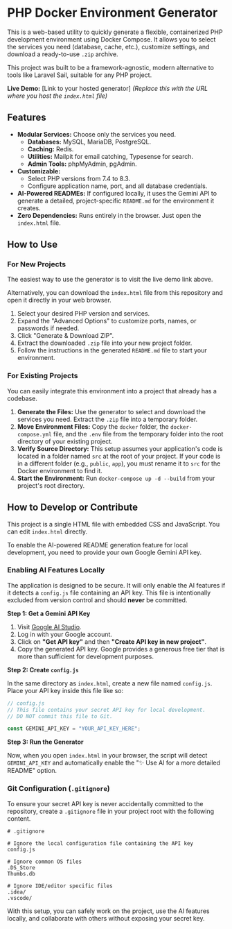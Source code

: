 # PHP Docker Environment Generator

This is a web-based utility to quickly generate a flexible, containerized PHP development environment using Docker Compose. It allows you to select the services you need (database, cache, etc.), customize settings, and download a ready-to-use `.zip` archive.

This project was built to be a framework-agnostic, modern alternative to tools like Laravel Sail, suitable for any PHP project.

**Live Demo:** [Link to your hosted generator] *(Replace this with the URL where you host the `index.html` file)*

## Features

- **Modular Services:** Choose only the services you need.
  - **Databases:** MySQL, MariaDB, PostgreSQL.
  - **Caching:** Redis.
  - **Utilities:** Mailpit for email catching, Typesense for search.
  - **Admin Tools:** phpMyAdmin, pgAdmin.
- **Customizable:**
  - Select PHP versions from 7.4 to 8.3.
  - Configure application name, port, and all database credentials.
- **AI-Powered READMEs:** If configured locally, it uses the Gemini API to generate a detailed, project-specific `README.md` for the environment it creates.
- **Zero Dependencies:** Runs entirely in the browser. Just open the `index.html` file.

## How to Use

### For New Projects

The easiest way to use the generator is to visit the live demo link above.

Alternatively, you can download the `index.html` file from this repository and open it directly in your web browser.

1.  Select your desired PHP version and services.
2.  Expand the "Advanced Options" to customize ports, names, or passwords if needed.
3.  Click "Generate & Download ZIP".
4.  Extract the downloaded `.zip` file into your new project folder.
5.  Follow the instructions in the generated `README.md` file to start your environment.

### For Existing Projects

You can easily integrate this environment into a project that already has a codebase.

1.  **Generate the Files:** Use the generator to select and download the services you need. Extract the `.zip` file into a temporary folder.
2.  **Move Environment Files:** Copy the `docker` folder, the `docker-compose.yml` file, and the `.env` file from the temporary folder into the root directory of your existing project.
3.  **Verify Source Directory:** This setup assumes your application's code is located in a folder named `src` at the root of your project. If your code is in a different folder (e.g., `public`, `app`), you must rename it to `src` for the Docker environment to find it.
4.  **Start the Environment:** Run `docker-compose up -d --build` from your project's root directory.

## How to Develop or Contribute

This project is a single HTML file with embedded CSS and JavaScript. You can edit `index.html` directly.

To enable the AI-powered README generation feature for local development, you need to provide your own Google Gemini API key.

### Enabling AI Features Locally

The application is designed to be secure. It will only enable the AI features if it detects a `config.js` file containing an API key. This file is intentionally excluded from version control and should **never** be committed.

**Step 1: Get a Gemini API Key**

1.  Visit [Google AI Studio](https://aistudio.google.com/).
2.  Log in with your Google account.
3.  Click on **"Get API key"** and then **"Create API key in new project"**.
4.  Copy the generated API key. Google provides a generous free tier that is more than sufficient for development purposes.

**Step 2: Create `config.js`**

In the same directory as `index.html`, create a new file named `config.js`. Place your API key inside this file like so:

```javascript
// config.js
// This file contains your secret API key for local development.
// DO NOT commit this file to Git.

const GEMINI_API_KEY = "YOUR_API_KEY_HERE";
```

**Step 3: Run the Generator**

Now, when you open `index.html` in your browser, the script will detect `GEMINI_API_KEY` and automatically enable the "✨ Use AI for a more detailed README" option.

### Git Configuration (`.gitignore`)

To ensure your secret API key is never accidentally committed to the repository, create a `.gitignore` file in your project root with the following content.

```
# .gitignore

# Ignore the local configuration file containing the API key
config.js

# Ignore common OS files
.DS_Store
Thumbs.db

# Ignore IDE/editor specific files
.idea/
.vscode/
```

With this setup, you can safely work on the project, use the AI features locally, and collaborate with others without exposing your secret key.

